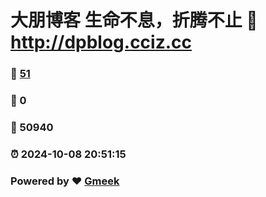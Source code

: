 # 大朋博客 生命不息，折腾不止 :link: http://dpblog.cciz.cc 
### :page_facing_up: [51](http://dpblog.cciz.cc/tag.html) 
### :speech_balloon: 0 
### :hibiscus: 50940 
### :alarm_clock: 2024-10-08 20:51:15 
### Powered by :heart: [Gmeek](https://github.com/Meekdai/Gmeek)
